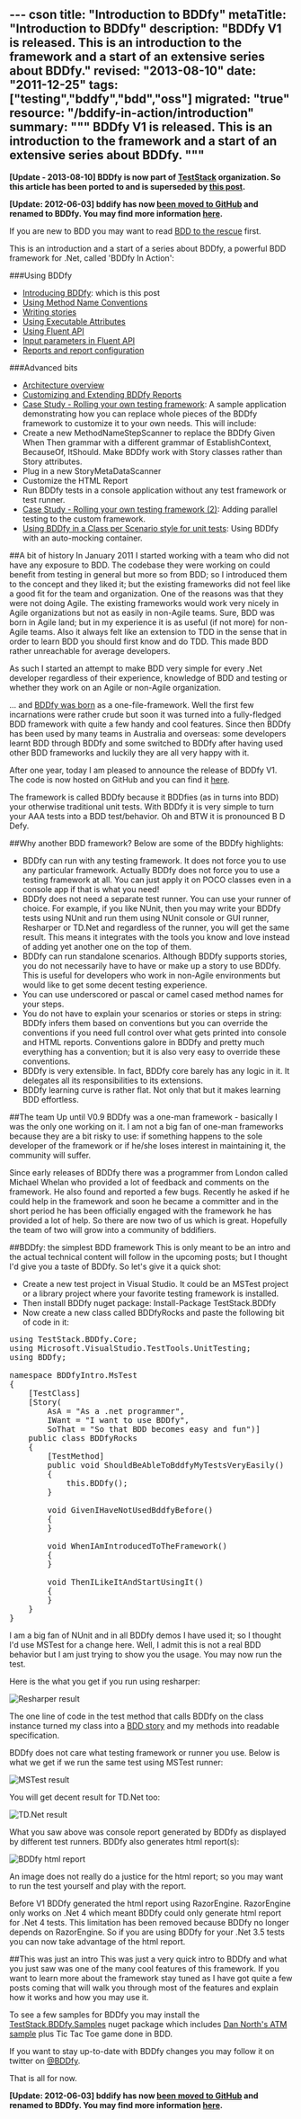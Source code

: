 --- cson
title: "Introduction to BDDfy"
metaTitle: "Introduction to BDDfy"
description: "BDDfy V1 is released. This is an introduction to the framework and a start of an extensive series about BDDfy."
revised: "2013-08-10"
date: "2011-12-25"
tags: ["testing","bddfy","bdd","oss"]
migrated: "true"
resource: "/bddify-in-action/introduction"
summary: """
BDDfy V1 is released. This is an introduction to the framework and a start of an extensive series about BDDfy.
"""
---
**[Update - 2013-08-10] BDDfy is now part of [TestStack](http://teststack.net) organization. So this article has been ported to and is superseded by [this post](http://docs.teststack.net/BDDfy/index.html).**

**[Update: 2012-06-03] bddify has now [been moved to GitHub][1] and renamed to BDDfy. You may find more information [here][2].**

If you are new to BDD you may want to read [BDD to the rescue][3] first.

This is an introduction and a start of a series about BDDfy, a powerful BDD framework for .Net, called 'BDDfy In Action':

###Using BDDfy
 - [Introducing BDDfy][4]: which is this post
 - [Using Method Name Conventions][5]
 - [Writing stories][6]
 - [Using Executable Attributes][7]
 - [Using Fluent API][8]
 - [Input parameters in Fluent API][9]
 - [Reports and report configuration][10]

###Advanced bits
 - [Architecture overview][11]
 - [Customizing and Extending BDDfy Reports][12]
 - [Case Study - Rolling your own testing framework][13]: A sample application demonstrating how you can replace whole pieces of the BDDfy framework to customize it to your own needs. This will include:
  - Create a new MethodNameStepScanner to replace the BDDfy Given When Then grammar with a different grammar of EstablishContext, BecauseOf, ItShould.
Make BDDfy work with Story classes rather than Story attributes.
  - Plug in a new StoryMetaDataScanner
  - Customize the HTML Report
  - Run BDDfy tests in a console application without any test framework or test runner.
 - [Case Study - Rolling your own testing framework (2)][14]: Adding parallel testing to the custom framework.
 - [Using BDDfy in a Class per Scenario style for unit tests][15]: Using BDDfy with an auto-mocking container.

##A bit of history
In January 2011 I started working with a team who did not have any exposure to BDD. The codebase they were working on could benefit from testing in general but more so from BDD; so I introduced them to the concept and they liked it; but the existing frameworks did not feel like a good fit for the team and organization. One of the reasons was that they were not doing Agile. The existing frameworks would work very nicely in Agile organizations but not as easily in non-Agile teams. Sure, BDD was born in Agile land; but in my experience it is as useful (if not more) for non-Agile teams. Also it always felt like an extension to TDD in the sense that in order to learn BDD you should first know and do TDD. This made BDD rather unreachable for average developers.

As such I started an attempt to make BDD very simple for every .Net developer regardless of their experience, knowledge of BDD and testing or whether they work on an Agile or non-Agile organization. 

... and [BDDfy was born][16] as a one-file-framework. Well the first few incarnations were rather crude but soon it was turned into a fully-fledged BDD framework with quite a few handy and cool features. Since then BDDfy has been used by many teams in Australia and overseas: some developers learnt BDD through BDDfy and some switched to BDDfy after having used other BDD frameworks and luckily they are all very happy with it. 

After one year, today I am pleased to announce the release of BDDfy V1. The code is now hosted on GitHub and you can find it [here][17].

The framework is called BDDfy because it BDDfies (as in turns into BDD) your otherwise traditional unit tests. With BDDfy it is very simple to turn your AAA tests into a BDD test/behavior. Oh and BTW it is pronounced B D Defy.

##Why another BDD framework?
Below are some of the BDDfy highlights:

 - BDDfy can run with any testing framework. It does not force you to use any particular framework. Actually BDDfy does not force you to use a testing framework at all. You can just apply it on POCO classes even in a console app if that is what you need!
 - BDDfy does not need a separate test runner. You can use your runner of choice. For example, if you like NUnit, then you may write your BDDfy tests using NUnit and run them using NUnit console or GUI runner, Resharper or TD.Net and regardless of the runner, you will get the same result. This means it integrates with the tools you know and love instead of adding yet another one on the top of them.
 - BDDfy can run standalone scenarios. Although BDDfy supports stories, you do not necessarily have to have or make up a story to use BDDfy. This is useful for developers who work in non-Agile environments but would like to get some decent testing experience.
 - You can use underscored or pascal or camel cased method names for your steps.
 - You do not have to explain your scenarios or stories or steps in string: BDDfy infers them based on conventions but you can override the conventions if you need full control over what gets printed into console and HTML reports. Conventions galore in BDDfy and pretty much everything has a convention; but it is also very easy to override these conventions.
 - BDDfy is very extensible. In fact, BDDfy core barely has any logic in it. It delegates all its responsibilities to its extensions.
 - BDDfy learning curve is rather flat. Not only that but it makes learning BDD effortless.

##The team
Up until V0.9 BDDfy was a one-man framework - basically I was the only one working on it. I am not a big fan of one-man frameworks because they are a bit risky to use: if something happens to the sole developer of the framework or if he/she loses interest in maintaining it, the community will suffer.

Since early releases of BDDfy there was a programmer from London called Michael Whelan who provided a lot of feedback and comments on the framework. He also found and reported a few bugs. Recently he asked if he could help in the framework and soon he became a committer and in the short period he has been officially engaged with the framework he has provided a lot of help. So there are now two of us which is great. Hopefully the team of two will grow into a community of bddifiers.

##BDDfy: the simplest BDD framework
This is only meant to be an intro and the actual technical content will follow in the upcoming posts; but I thought I'd give you a taste of BDDfy. So let's give it a quick shot:

 - Create a new test project in Visual Studio. It could be an MSTest project or a library project where your favorite testing framework is installed.
 - Then install BDDfy nuget package: Install-Package TestStack.BDDfy
 - Now create a new class called BDDfyRocks and paste the following bit of code in it:

<pre>
using TestStack.BDDfy.Core;
using Microsoft.VisualStudio.TestTools.UnitTesting;
using BDDfy;

namespace BDDfyIntro.MsTest
{
    [TestClass]
    [Story(
        AsA = "As a .net programmer",
        IWant = "I want to use BDDfy",
        SoThat = "So that BDD becomes easy and fun")]
    public class BDDfyRocks
    {
        [TestMethod]
        public void ShouldBeAbleToBddfyMyTestsVeryEasily()
        {
            this.BDDfy();
        }

        void GivenIHaveNotUsedBddfyBefore()
        {
        }

        void WhenIAmIntroducedToTheFramework()
        {
        }

        void ThenILikeItAndStartUsingIt()
        {
        }
    }
}
</pre>

I am a big fan of NUnit and in all BDDfy demos I have used it; so I thought I'd use MSTest for a change here. Well, I admit this is not a real BDD behavior but I am just trying to show you the usage. You may now run the test.

Here is the what you get if you run using resharper:

![Resharper result][18]

The one line of code in the test method that calls BDDfy on the class instance turned my class into a [BDD story][19] and my methods into readable specification.

BDDfy does not care what testing framework or runner you use. Below is what we get if we run the same test using MSTest runner:

![MSTest result][20]

You will get decent result for TD.Net too:

![TD.Net result][21]

What you saw above was console report generated by BDDfy as displayed by different test runners. BDDfy also generates html report(s):

![BDDfy html report][22]

An image does not really do a justice for the html report; so you may want to run the test yourself and play with the report.

Before V1 BDDfy generated the html report using RazorEngine. RazorEngine only works on .Net 4 which meant BDDfy could only generate html report for .Net 4 tests. This limitation has been removed because BDDfy no longer depends on RazorEngine. So if you are using BDDfy for your .Net 3.5 tests you can now take advantage of the html report.

##This was just an intro
This was just a very quick intro to BDDfy and what you just saw was one of the many cool features of this framework. If you want to learn more about the framework stay tuned as I have got quite a few posts coming that will walk you through most of the features and explain how it works and how you may use it.

To see a few samples for BDDfy you may install the [TestStack.BDDfy.Samples][23] nuget package which includes [Dan North's ATM sample][24] plus Tic Tac Toe game done in BDD.

If you want to stay up-to-date with BDDfy changes you may follow it on twitter on [@BDDfy][25].

That is all for now. 

**[Update: 2012-06-03] bddify has now [been moved to GitHub][26] and renamed to BDDfy. You may find more information [here][27].**


  [1]: http://teststack.github.com/TestStack.BDDfy/
  [2]: /bddify-moved-to-github-and-renamed-to-teststack-bddfy
  [3]: /bdd-to-the-rescue
  [4]: /bddify-in-action/introduction
  [5]: /bddify-in-action/method-name-conventions
  [6]: /bddify-in-action/story
  [7]: /bddify-in-action/executable-attributes
  [8]: /bddify-in-action/fluent-api
  [9]: /bddify-in-action/fluent-api-input-parameters
  [10]: http://michael-whelan.net/bddfy-in-action/bddfy-reports
  [11]: http://michael-whelan.net/bddfy-in-action/bddfy-architecture-overview
  [12]: http://michael-whelan.net/bddfy-in-action/custom-reports
  [13]: http://michael-whelan.net/bddfy-in-action/roll-your-own-testing-framework
  [14]: http://michael-whelan.net/bddfy-in-action/roll-your-own-testing-framework-2
  [15]: http://michael-whelan.net/bddfy-in-action/using-bddfy-for-unit-tests
  [16]: /bdd-simply-with-bddify
  [17]: https://github.com/TestStack/TestStack.BDDfy
  [18]: /get/BlogPictures/bddify-in-action/intro/mstest-with-resharper.JPG
  [19]: http://dannorth.net/introducing-bdd/
  [20]: /get/BlogPictures/bddify-in-action/intro/mstest-with-mstest-runner.JPG
  [21]: /get/BlogPictures/bddify-in-action/intro/mstest-with-tdnet.JPG
  [22]: /get/BlogPictures/bddify-in-action/intro/mstest-html-report.jpg
  [23]: http://nuget.org/packages/TestStack.BDDfy.samples
  [24]: http://dannorth.net/introducing-bdd/
  [25]: https://twitter.com/BDDfy
  [26]: http://teststack.github.com/TestStack.BDDfy/
  [27]: /bddify-moved-to-github-and-renamed-to-teststack-bddfy